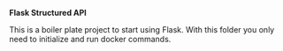 **Flask Structured API**

This is a boiler plate project to start using Flask.
With this folder you only need to initialize and run docker commands.
